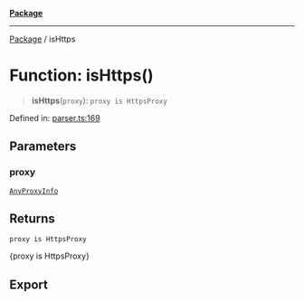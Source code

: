 [**Package**](../README.md)

***

[Package](../globals.md) / isHttps

# Function: isHttps()

> **isHttps**(`proxy`): `proxy is HttpsProxy`

Defined in: [parser.ts:169](https://github.com/AlexXanderGrib/proxy-master/blob/ca5aa337e3a3c6ac87453a9ce0f2477b801f4bc9/src/parser.ts#L169)

## Parameters

### proxy

[`AnyProxyInfo`](../type-aliases/AnyProxyInfo.md)

## Returns

`proxy is HttpsProxy`

{proxy is HttpsProxy}

## Export

